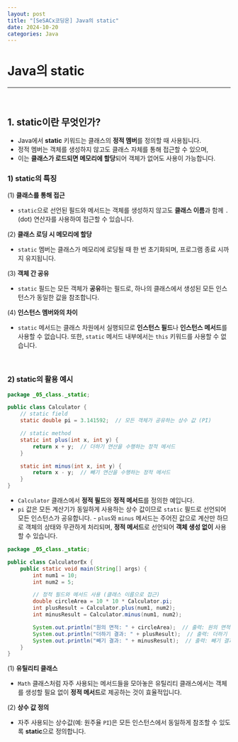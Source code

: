 ```yaml
---
layout: post  
title: "[SeSACx코딩온] Java의 static"  
date: 2024-10-20  
categories: Java  
---
```


# Java의 static

<hr>  
<br>

## 1. static이란 무엇인가?

- Java에서 **static** 키워드는 클래스의 **정적 멤버**를 정의할 때 사용됩니다.
- 정적 멤버는 객체를 생성하지 않고도 클래스 자체를 통해 접근할 수 있으며, 
- 이는 **클래스가 로드되면 메모리에 할당**되어 객체가 없어도 사용이 가능합니다.

### 1) static의 특징

(1) **클래스를 통해 접근**  
   - `static`으로 선언된 필드와 메서드는 객체를 생성하지 않고도 **클래스 이름**과 함께 `.`(dot) 연산자를 사용하여 접근할 수 있습니다.

(2) **클래스 로딩 시 메모리에 할당**  
   - `static` 멤버는 클래스가 메모리에 로딩될 때 한 번 초기화되며, 프로그램 종료 시까지 유지됩니다.

(3) **객체 간 공유**  
   - `static` 필드는 모든 객체가 **공유**하는 필드로, 하나의 클래스에서 생성된 모든 인스턴스가 동일한 값을 참조합니다.

(4) **인스턴스 멤버와의 차이**  
   - `static` 메서드는 클래스 차원에서 실행되므로 **인스턴스 필드**나 **인스턴스 메서드**를 사용할 수 없습니다. 또한, `static` 메서드 내부에서는 `this` 키워드를 사용할 수 없습니다.

<br>

### 2) static의 활용 예시

```java
package _05_class._static;

public class Calculator {
    // static field
    static double pi = 3.141592;  // 모든 객체가 공유하는 상수 값 (PI)

    // static method
    static int plus(int x, int y) {
        return x + y;  // 더하기 연산을 수행하는 정적 메서드
    }

    static int minus(int x, int y) {
        return x - y;  // 빼기 연산을 수행하는 정적 메서드
    }
}
```

- `Calculator` 클래스에서 **정적 필드**와 **정적 메서드**를 정의한 예입니다. 
- `pi` 값은 모든 계산기가 동일하게 사용하는 상수 값이므로 `static` 필드로 선언되어 모든 인스턴스가 공유합니다. - `plus`와 `minus` 메서드는 주어진 값으로 계산만 하므로 객체의 상태와 무관하게 처리되며, **정적 메서드**로 선언되어 **객체 생성 없이** 사용할 수 있습니다.

```java
package _05_class._static;

public class CalculatorEx {
    public static void main(String[] args) {
        int num1 = 10;
        int num2 = 5;

        // 정적 필드와 메서드 사용 (클래스 이름으로 접근)
        double circleArea = 10 * 10 * Calculator.pi;
        int plusResult = Calculator.plus(num1, num2);
        int minusResult = Calculator.minus(num1, num2);

        System.out.println("원의 면적: " + circleArea);  // 출력: 원의 면적: 314.1592
        System.out.println("더하기 결과: " + plusResult);  // 출력: 더하기 결과: 15
        System.out.println("빼기 결과: " + minusResult);  // 출력: 빼기 결과: 5
    }
}
```

(1) **유틸리티 클래스**  
   - `Math` 클래스처럼 자주 사용되는 메서드들을 모아놓은 유틸리티 클래스에서는 객체를 생성할 필요 없이 **정적 메서드**로 제공하는 것이 효율적입니다.

(2) **상수 값 정의**  
   - 자주 사용되는 상수값(예: 원주율 `PI`)은 모든 인스턴스에서 동일하게 참조할 수 있도록 **static**으로 정의합니다.